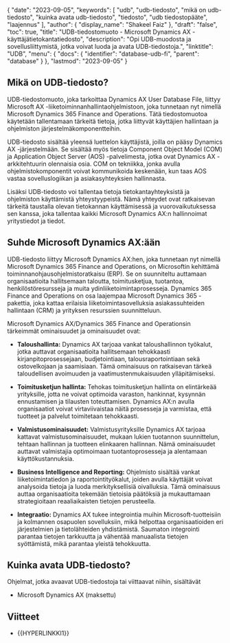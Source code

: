 {
  "date": "2023-09-05",
  "keywords": [
"udb",
"udb-tiedosto",
"mikä on udb-tiedosto",
"kuinka avata udb-tiedosto",
"tiedosto",
"udb tiedostopääte",
"laajennus"
],
  "author": {
    "display_name": "Shakeel Faiz"
},
  "draft": "false",
  "toc": true,
  "title": "UDB-tiedostomuoto - Microsoft Dynamics AX -käyttäjätietokantatiedosto",
  "description": "Opi UDB-muodosta ja sovellusliittymistä, jotka voivat luoda ja avata UDB-tiedostoja.",
  "linktitle": "UDB",
  "menu": {
    "docs": {
      "identifier": "database-udb-fi",
      "parent": "database"
}
},
  "lastmod": "2023-09-05"
}

## Mikä on UDB-tiedosto?

UDB-tiedostomuoto, joka tarkoittaa Dynamics AX User Database File, liittyy Microsoft AX -liiketoiminnanhallintaohjelmistoon, joka tunnetaan nyt nimellä Microsoft Dynamics 365 Finance and Operations. Tätä tiedostomuotoa käytetään tallentamaan tärkeitä tietoja, jotka liittyvät käyttäjien hallintaan ja ohjelmiston järjestelmäkomponentteihin.

UDB-tiedosto sisältää yleensä luettelon käyttäjistä, joilla on pääsy Dynamics AX -järjestelmään. Se sisältää myös tietoja Component Object Model (COM) ja Application Object Server (AOS) -palvelimesta, jotka ovat Dynamics AX -arkkitehtuurin olennaisia osia. COM on tekniikka, jonka avulla ohjelmistokomponentit voivat kommunikoida keskenään, kun taas AOS vastaa sovelluslogiikan ja asiakasyhteyksien hallinnasta.

Lisäksi UDB-tiedosto voi tallentaa tietoja tietokantayhteyksistä ja ohjelmiston käyttämistä yhteystyypeistä. Nämä yhteydet ovat ratkaisevan tärkeitä taustalla olevan tietokannan käyttämisessä ja vuorovaikutuksessa sen kanssa, joka tallentaa kaikki Microsoft Dynamics AX:n hallinnoimat yritystiedot ja tiedot.

## Suhde Microsoft Dynamics AX:ään

UDB-tiedosto liittyy Microsoft Dynamics AX:hen, joka tunnetaan nyt nimellä Microsoft Dynamics 365 Finance and Operations, on Microsoftin kehittämä toiminnanohjausohjelmistoratkaisu (ERP). Se on suunniteltu auttamaan organisaatioita hallitsemaan taloutta, toimitusketjua, tuotantoa, henkilöstöresursseja ja muita ydinliiketoimintaprosesseja. Dynamics 365 Finance and Operations on osa laajempaa Microsoft Dynamics 365 -pakettia, joka kattaa erilaisia liiketoimintasovelluksia asiakassuhteiden hallintaan (CRM) ja yrityksen resurssien suunnitteluun.

Microsoft Dynamics AX/Dynamics 365 Finance and Operationsin tärkeimmät ominaisuudet ja ominaisuudet ovat:

- **Taloushallinta:** Dynamics AX tarjoaa vankat taloushallinnon työkalut, jotka auttavat organisaatioita hallitsemaan tehokkaasti kirjanpitoprosessejaan, budjetointiaan, talousraportointiaan sekä ostovelkojaan ja saamisiaan. Tämä ominaisuus on ratkaisevan tärkeä taloudellisen avoimuuden ja vaatimustenmukaisuuden ylläpitämiseksi.

- **Toimitusketjun hallinta:** Tehokas toimitusketjun hallinta on elintärkeää yrityksille, jotta ne voivat optimoida varaston, hankinnat, kysynnän ennustamisen ja tilausten toteuttamisen. Dynamics AX:n avulla organisaatiot voivat virtaviivaistaa näitä prosesseja ja varmistaa, että tuotteet ja palvelut toimitetaan tehokkaasti.

- **Valmistusominaisuudet:** Valmistusyrityksille Dynamics AX tarjoaa kattavat valmistusominaisuudet, mukaan lukien tuotannon suunnittelun, tehtaan hallinnan ja tuotteen elinkaaren hallinnan. Nämä ominaisuudet auttavat valmistajia optimoimaan tuotantoprosesseja ja alentamaan käyttökustannuksia.

- **Business Intelligence and Reporting:** Ohjelmisto sisältää vankat liiketoimintatiedon ja raportointityökalut, joiden avulla käyttäjät voivat analysoida tietoja ja luoda merkityksellisiä oivalluksia. Tämä ominaisuus auttaa organisaatioita tekemään tietoisia päätöksiä ja mukauttamaan strategioitaan reaaliaikaisten tietojen perusteella.

- **Integraatio:** Dynamics AX tukee integrointia muihin Microsoft-tuotteisiin ja kolmannen osapuolen sovelluksiin, mikä helpottaa organisaatioiden eri järjestelmien ja tietolähteiden yhdistämistä. Saumaton integrointi parantaa tietojen tarkkuutta ja vähentää manuaalista tietojen syöttämistä, mikä parantaa yleistä tehokkuutta.

## Kuinka avata UDB-tiedosto?

Ohjelmat, jotka avaavat UDB-tiedostoja tai viittaavat niihin, sisältävät

- Microsoft Dynamics AX (maksettu)

## Viitteet
- {{HYPERLINKKI1}}

